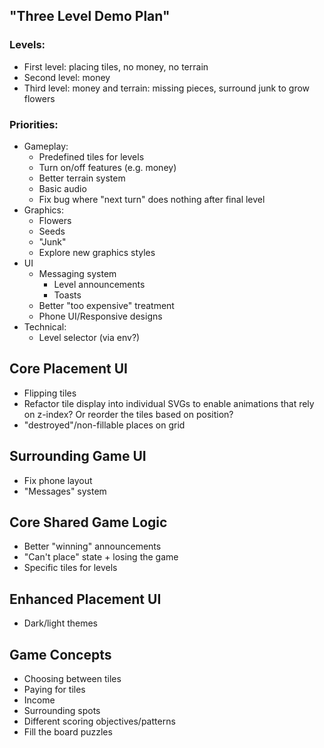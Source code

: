 ## "Three Level Demo Plan"

### Levels:

- First level: placing tiles, no money, no terrain
- Second level: money
- Third level: money and terrain: missing pieces, surround junk to grow flowers

### Priorities:

- Gameplay:
  - Predefined tiles for levels
  - Turn on/off features (e.g. money)
  - Better terrain system
  - Basic audio
  - Fix bug where "next turn" does nothing after final level
- Graphics:
  - Flowers
  - Seeds
  - "Junk"
  - Explore new graphics styles
- UI
  - Messaging system
    - Level announcements
    - Toasts
  - Better "too expensive" treatment
  - Phone UI/Responsive designs
- Technical:
  - Level selector (via env?)

## Core Placement UI

- Flipping tiles
- Refactor tile display into individual SVGs to enable animations that rely on z-index? Or reorder the tiles based on position?
- "destroyed"/non-fillable places on grid

## Surrounding Game UI

- Fix phone layout
- "Messages" system

## Core Shared Game Logic

- Better "winning" announcements
- "Can't place" state + losing the game
- Specific tiles for levels

## Enhanced Placement UI

- Dark/light themes

## Game Concepts

- Choosing between tiles
- Paying for tiles
- Income
- Surrounding spots
- Different scoring objectives/patterns
- Fill the board puzzles
